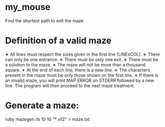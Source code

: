 # my_mouse
Find the shortest path to exit the maze

# Definition of a valid maze 
∗ All lines must respect the sizes given in the first line (LINExCOL).
∗ There can only be one entrance.
∗ There must be only one exit.
∗ There must be a solution to the maze.
∗ The maze will not be more than a thousand square.
∗ At the end of each line, there is a new line.
∗ The characters present in the maze must be only those shown on the first
line.
∗ If there is an invalid maze, you will print MAP ERROR on STDERR followed by a new line. The program will then proceed to the next maze
treatment.

# Generate a maze:
ruby mazegen.rb 10 10 "* o12" > maze.txt
